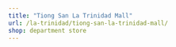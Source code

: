 ```yaml
---
title: "Tiong San La Trinidad Mall"
url: /la-trinidad/tiong-san-la-trinidad-mall/
shop: department store
---
```

